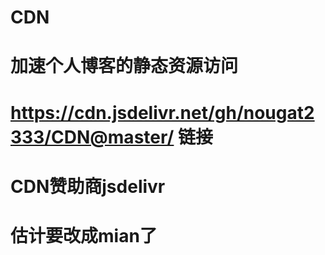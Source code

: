 # CDN
# 加速个人博客的静态资源访问
# https://cdn.jsdelivr.net/gh/nougat2333/CDN@master/ 链接
# CDN赞助商jsdelivr
# 估计要改成mian了
